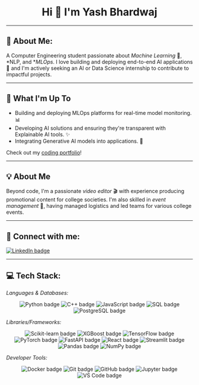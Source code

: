 <h1 align="center">Hi 👋 I'm Yash Bhardwaj</h1>

---

## 💫 About Me:

A Computer Engineering student passionate about *Machine Learning* 🧠, *NLP, and **MLOps*. I love building and deploying end-to-end AI applications 🚀 and I'm actively seeking an AI or Data Science internship to contribute to impactful projects.

---

## 🚀 What I'm Up To

* Building and deploying MLOps platforms for real-time model monitoring. 📊
* Developing AI solutions and ensuring they're transparent with Explainable AI tools. ✨
* Integrating Generative AI models into applications. 🤖

Check out my [coding portfolio](https://github.com/bhardwaj-yash1)!

---

## 💡 About Me

Beyond code, I'm a passionate *video editor* 🎬 with experience producing promotional content for college societies. I'm also skilled in *event management* 🤝, having managed logistics and led teams for various college events.

---

## 🔗 Connect with me:

<a href="https://www.linkedin.com/in/yash-bhardwaj" target="_blank">
  <img src="https://img.shields.io/badge/LinkedIn-0A66C2?style=for-the-badge&logo=linkedin&logoColor=white" alt="LinkedIn badge">
</a>

---

## 💻 Tech Stack:

*Languages & Databases:*

<p align="center">
  <img src="https://img.shields.io/badge/Python-3776AB?style=for-the-badge&logo=python&logoColor=white" alt="Python badge">
  <img src="https://img.shields.io/badge/C%2B%2B-00599C?style=for-the-badge&logo=cplusplus&logoColor=white" alt="C++ badge">
  <img src="https://img.shields.io/badge/JavaScript-F7DF1E?style=for-the-badge&logo=javascript&logoColor=black" alt="JavaScript badge">
  <img src="https://img.shields.io/badge/SQL-4479A1?style=for-the-badge&logo=mysql&logoColor=white" alt="SQL badge">
  <img src="https://img.shields.io/badge/PostgreSQL-336791?style=for-the-badge&logo=postgresql&logoColor=white" alt="PostgreSQL badge">
</p>

*Libraries/Frameworks:*

<p align="center">
  <img src="https://img.shields.io/badge/Scikit--learn-F7931E?style=for-the-badge&logo=scikit-learn&logoColor=white" alt="Scikit-learn badge">
  <img src="https://img.shields.io/badge/XGBoost-000000?style=for-the-badge&logo=xgboost&logoColor=white" alt="XGBoost badge">
  <img src="https://img.shields.io/badge/TensorFlow-FF6F00?style=for-the-badge&logo=tensorflow&logoColor=white" alt="TensorFlow badge">
  <img src="https://img.shields.io/badge/PyTorch-EE4C2C?style=for-the-badge&logo=pytorch&logoColor=white" alt="PyTorch badge">
  <img src="https://img.shields.io/badge/FastAPI-009688?style=for-the-badge&logo=fastapi&logoColor=white" alt="FastAPI badge">
  <img src="https://img.shields.io/badge/React-61DAFB?style=for-the-badge&logo=react&logoColor=black" alt="React badge">
  <img src="https://img.shields.io/badge/Streamlit-FF4B4B?style=for-the-badge&logo=streamlit&logoColor=white" alt="Streamlit badge">
  <img src="https://img.shields.io/badge/Pandas-150458?style=for-the-badge&logo=pandas&logoColor=white" alt="Pandas badge">
  <img src="https://img.shields.io/badge/NumPy-013243?style=for-the-badge&logo=numpy&logoColor=white" alt="NumPy badge">
</p>

*Developer Tools:*

<p align="center">
  <img src="https://img.shields.io/badge/Docker-2496ED?style=for-the-badge&logo=docker&logoColor=white" alt="Docker badge">
  <img src="https://img.shields.io/badge/Git-F05032?style=for-the-badge&logo=git&logoColor=white" alt="Git badge">
  <img src="https://img.shields.io/badge/GitHub-181717?style=for-the-badge&logo=github&logoColor=white" alt="GitHub badge">
  <img src="https://img.shields.io/badge/Jupyter-F37626?style=for-the-badge&logo=jupyter&logoColor=white" alt="Jupyter badge">
  <img src="https://img.shields.io/badge/VS%20Code-007ACC?style=for-the-badge&logo=visual-studio-code&logoColor=white" alt="VS Code badge">
</p>
